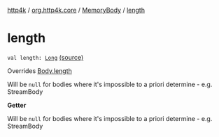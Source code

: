 [http4k](../../index.md) / [org.http4k.core](../index.md) / [MemoryBody](index.md) / [length](./length.md)

# length

`val length: `[`Long`](https://kotlinlang.org/api/latest/jvm/stdlib/kotlin/-long/index.html) [(source)](https://github.com/http4k/http4k/blob/master/http4k-core/src/main/kotlin/org/http4k/core/http.kt#L46)

Overrides [Body.length](../-body/length.md)

Will be `null` for bodies where it's impossible to a priori determine - e.g. StreamBody

**Getter**

Will be `null` for bodies where it's impossible to a priori determine - e.g. StreamBody

